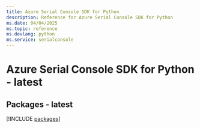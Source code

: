 ```yaml
---
title: Azure Serial Console SDK for Python
description: Reference for Azure Serial Console SDK for Python
ms.date: 04/04/2025
ms.topic: reference
ms.devlang: python
ms.service: serialconsole
---
```

# Azure Serial Console SDK for Python - latest
## Packages - latest
[!INCLUDE [packages](serial-console-index.md)]